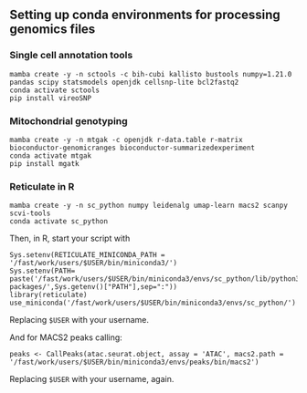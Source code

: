 ## Setting up conda environments for processing genomics files

### Single cell annotation tools

```
mamba create -y -n sctools -c bih-cubi kallisto bustools numpy=1.21.0 pandas scipy statsmodels openjdk cellsnp-lite bcl2fastq2
conda activate sctools
pip install vireoSNP
```

### Mitochondrial genotyping

```
mamba create -y -n mtgak -c openjdk r-data.table r-matrix bioconductor-genomicranges bioconductor-summarizedexperiment
conda activate mtgak
pip install mgatk
```


### Reticulate in R
```
mamba create -y -n sc_python numpy leidenalg umap-learn macs2 scanpy scvi-tools
conda activate sc_python
```

Then, in R, start your script with
```
Sys.setenv(RETICULATE_MINICONDA_PATH = '/fast/work/users/$USER/bin/miniconda3/')
Sys.setenv(PATH= paste('/fast/work/users/$USER/bin/miniconda3/envs/sc_python/lib/python3.11/site-packages/',Sys.getenv()["PATH"],sep=":"))
library(reticulate)
use_miniconda('/fast/work/users/$USER/bin/miniconda3/envs/sc_python/')
```
Replacing ```$USER``` with your username.

And for MACS2 peaks calling:
```
peaks <- CallPeaks(atac.seurat.object, assay = 'ATAC', macs2.path = '/fast/work/users/$USER/bin/miniconda3/envs/peaks/bin/macs2')
````
Replacing ```$USER``` with your username, again.
